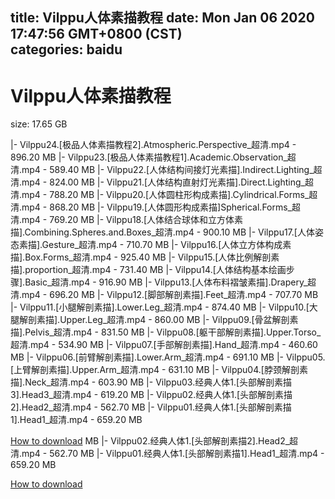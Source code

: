 
title: Vilppu人体素描教程
date: Mon Jan 06 2020 17:47:56 GMT+0800 (CST)    
categories: baidu
---

# Vilppu人体素描教程
size: 17.65 GB
 
 
|- Vilppu24.[极品人体素描教程2].Atmospheric.Perspective_超清.mp4 - 896.20 MB
|- Vilppu23.[极品人体素描教程1].Academic.Observation_超清.mp4 - 589.40 MB
|- Vilppu22.[人体结构间接灯光素描].Indirect.Lighting_超清.mp4 - 824.00 MB
|- Vilppu21.[人体结构直射灯光素描].Direct.Lighting_超清.mp4 - 788.20 MB
|- Vilppu20.[人体圆柱形构成素描].Cylindrical.Forms_超清.mp4 - 868.20 MB
|- Vilppu19.[人体圆形构成素描]Spherical.Forms_超清.mp4 - 769.20 MB
|- Vilppu18.[人体结合球体和立方体素描].Combining.Spheres.and.Boxes_超清.mp4 - 900.10 MB
|- Vilppu17.[人体姿态素描].Gesture_超清.mp4 - 710.70 MB
|- Vilppu16.[人体立方体构成素描].Box.Forms_超清.mp4 - 925.40 MB
|- Vilppu15.[人体比例解剖素描].proportion_超清.mp4 - 731.40 MB
|- Vilppu14.[人体结构基本绘画步骤].Basic_超清.mp4 - 916.90 MB
|- Vilppu13.[人体布料褶皱素描].Drapery_超清.mp4 - 696.20 MB
|- Vilppu12.[脚部解剖素描].Feet_超清.mp4 - 707.70 MB
|- Vilppu11.[小腿解剖素描].Lower.Leg_超清.mp4 - 874.40 MB
|- Vilppu10.[大腿解剖素描].Upper.Leg_超清.mp4 - 860.00 MB
|- Vilppu09.[骨盆解剖素描].Pelvis_超清.mp4 - 831.50 MB
|- Vilppu08.[躯干部解剖素描].Upper.Torso_超清.mp4 - 534.90 MB
|- Vilppu07.[手部解剖素描].Hand_超清.mp4 - 460.60 MB
|- Vilppu06.[前臂解剖素描].Lower.Arm_超清.mp4 - 691.10 MB
|- Vilppu05.[上臂解剖素描].Upper.Arm_超清.mp4 - 631.10 MB
|- Vilppu04.[脖颈解剖素描].Neck_超清.mp4 - 603.90 MB
|- Vilppu03.经典人体1.[头部解剖素描3].Head3_超清.mp4 - 619.20 MB
|- Vilppu02.经典人体1.[头部解剖素描2].Head2_超清.mp4 - 562.70 MB
|- Vilppu01.经典人体1.[头部解剖素描1].Head1_超清.mp4 - 659.20 MB

[How to download](https://bpcam.bemobtrk.com/go/2ceec3aa-1ca2-46d6-b9ff-aaa5c184517c?jno=1556) MB
|- Vilppu02.经典人体1.[头部解剖素描2].Head2_超清.mp4 - 562.70 MB
|- Vilppu01.经典人体1.[头部解剖素描1].Head1_超清.mp4 - 659.20 MB

[How to download](https://bpcam.bemobtrk.com/go/2ceec3aa-1ca2-46d6-b9ff-aaa5c184517c?jno=1469)